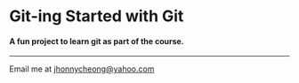 # Git-ing Started with Git

#### A fun project to learn git as part of the course.

---

Email me at [jhonnycheong@yahoo.com](Mailto:jhonnycheong@yahoo.com)

